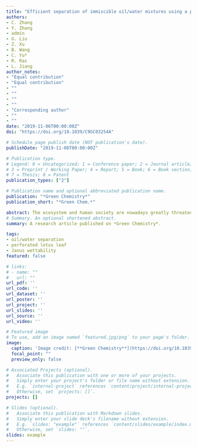```yaml
---
title: "Efficient separation of immiscible oil/water mixtures using a perforated lotus leaf"
authors:
- C. Zhang
- Y. Zhang
- admin
- G. Liu
- Z. Xu
- B. Wang
- C. Yu*
- R. Ras
- L. Jiang
author_notes:
- "Equal contribution"
- "Equal contribution"
- ""
- ""
- ""
- ""
- "Corresponding author"
- ""
- ""
date: "2019-11-06T00:00:00Z"
doi: "https://doi.org/10.1039/C9GC03254A"

# Schedule page publish date (NOT publication's date).
publishDate: "2019-11-06T00:00:00Z"

# Publication type.
# Legend: 0 = Uncategorized; 1 = Conference paper; 2 = Journal article;
# 3 = Preprint / Working Paper; 4 = Report; 5 = Book; 6 = Book section;
# 7 = Thesis; 8 = Patent
publication_types: ["2"]

# Publication name and optional abbreviated publication name.
publication: "*Green Chemistry*"
publication_short: "*Green Chem.*"

abstract: The ecosystem and human society are nowadays greatly threatened by oily wastewater or spilled oils. To address these severe issues, considerably advanced methods, such as those using polymer membranes and polymer-coated meshes with special wettability, have been developed to achieve efficient oil/water separation. However, a single superhydrophobic- or superhydrophilic-based membrane or mesh can only allow either oil or water to pass through, which restricts their applications. Besides, these artificial materials and their fabricating processes may also involve hazardous substances and enormous energy consumption. Therefore, powerful and green oil/water separation approaches are still urgently needed. Herein, we report that the natural lotus leaf with Janus wettability can be a potential candidate for efficient oil/water separation after simple punching by a needle. The proposed approach has the advantages of easily obtained and low-cost natural origin materials and a simple fabrication process and shows potential applicability for building a greener world.
# Summary. An optional shortened abstract.
summary: A research article published on *Green Chemistry*.

tags:
- oil/water separation
- perforated lotus leaf
- Janus wettability
featured: false

# links:
# - name: ""
#   url: ""
url_pdf: ''
url_code: ''
url_dataset: ''
url_poster: ''
url_project: ''
url_slides: ''
url_source: ''
url_video: ''

# Featured image
# To use, add an image named `featured.jpg/png` to your page's folder. 
image:
  caption: 'Image credit: [**Green Chemistry**](https://doi.org/10.1039/C9GC03254A)'
  focal_point: ""
  preview_only: false

# Associated Projects (optional).
#   Associate this publication with one or more of your projects.
#   Simply enter your project's folder or file name without extension.
#   E.g. `internal-project` references `content/project/internal-project/index.md`.
#   Otherwise, set `projects: []`.
projects: []

# Slides (optional).
#   Associate this publication with Markdown slides.
#   Simply enter your slide deck's filename without extension.
#   E.g. `slides: "example"` references `content/slides/example/index.md`.
#   Otherwise, set `slides: ""`.
slides: example
---
```



